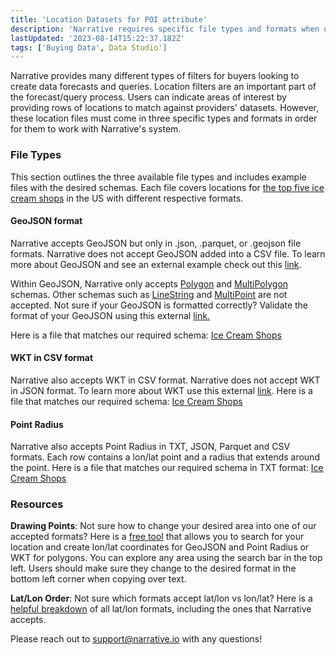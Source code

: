 ```yaml
---
title: 'Location Datasets for POI attribute'
description: 'Narrative requires specific file types and formats when uploading location lists. '
lastUpdated: '2023-08-14T15:22:37.182Z'
tags: ['Buying Data', Data Studio']
---
```

Narrative provides many different types of filters for buyers looking to create data forecasts and queries. Location filters are an important part of the forecast/query process. Users can indicate areas of interest by providing rows of locations to match against providers' datasets. However, these location files must come in three specific types and formats in order for them to work with Narrative's system.

### File Types

This section outlines the three available file types and includes example files with the desired schemas. Each file covers locations for [the top five ice cream shops](https://www.gayot.com/restaurants/top-best-ice-cream-shops-in-the-usa.html) in the US with different respective formats.

#### GeoJSON format

Narrative accepts GeoJSON but only in .json, .parquet, or .geojson file formats. Narrative does not accept GeoJSON added into a CSV file. To learn more about GeoJSON and see an external example check out this [link](https://en.wikipedia.org/wiki/GeoJSON).

Within GeoJSON, Narrative only accepts [Polygon](http://geojson.org/schema/Polygon.json) [](http://geojson.org/schema/Polygon.json)and [MultiPolygon](http://geojson.org/schema/MultiPolygon.json) [](http://geojson.org/schema/MultiPolygon.json)schemas. Other schemas such as [LineString](http://geojson.org/schema/LineString.json) and [MultiPoint](http://geojson.org/schema/MultiPoint.json) are not accepted. [](http://geojson.org/schema/Polygon.json)Not sure if your GeoJSON is formatted correctly? Validate the format of your GeoJSON using this external [link.](https://geojsonlint.com/)

Here is a file that matches our required schema: [Ice Cream Shops](https://solutions.narrative.io/hubfs/IceCreamShops-2.json)

#### WKT in CSV format

Narrative also accepts WKT in CSV format. Narrative does not accept WKT in JSON format. To learn more about WKT use this external [link](https://en.wikipedia.org/wiki/Well-known_text_representation_of_geometry). Here is a file that matches our required schema: [Ice Cream Shops](https://solutions.narrative.io/hubfs/IceCreamShops-1.csv)

#### Point Radius

Narrative also accepts Point Radius in TXT, JSON, Parquet and CSV formats. Each row contains a lon/lat point and a radius that extends around the point. Here is a file that matches our required schema in TXT format: [Ice Cream Shops](https://solutions.narrative.io/hubfs/IceCreamShops-1.txt) [](https://solutions.narrative.io/hubfs/IceCreamShops-1.txt)

### Resources

**Drawing Points**: Not sure how to change your desired area into one of our accepted formats? Here is a [free tool](https://boundingbox.klokantech.com/) that allows you to search for your location and create lon/lat coordinates for GeoJSON and Point Radius or WKT for polygons. You can explore any area using the search bar in the top left. Users should make sure they change to the desired format in the bottom left corner when copying over text.

**Lat/Lon Order**: Not sure which formats accept lat/lon vs lon/lat? Here is a [helpful breakdown](https://macwright.com/lonlat/) of all lat/lon formats, including the ones that Narrative accepts.  

Please reach out to <support@narrative.io> with any questions!
